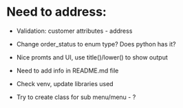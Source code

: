 # Need to address:

- Validation: customer attributes - address

- Change order_status to enum type? Does python has it?
- Nice promts and UI, use title()/lower() to show output
- Need to add info in README.md file
- Check venv, update libraries used
- Try to create class for sub menu/menu - ?

